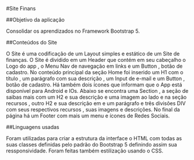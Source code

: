 #Site Finans##Objetivo da aplicaçãoConsolidar os aprendizados no Framework Bootstrap 5.##Conteúdos do SiteO Site é uma codificação de um Layout simples e estático de um Site de finanças.O Site é dividido em um  Header que contém em seu cabeçalho o Logo do app , o Menu Nav de navegação em links e um Button , botão de cadastro. No conteúdo principal da seção Home foi inserido um H1 com o título , um parágrafo com sua descrição , um Input de e-mail e um Button , botão de cadastro. Há também dois ícones que informam que o App está disponível para Android e IOs.	Abaixo se encontra uma Section , a seção de saibas mais com um H2 e sua descrição e uma imagem ao lado e na seção recursos , outro H2 e sua descrição em e um parágrafo e três divisões DIV com seus respectivos recursos , suas imagens e descrições. No final da página há um Footer com mais um menu e ícones de Redes Sociais.##Linguagens usadasForam utilizadas para criar a estrutura da interface o HTML com todas as suas classes definidas pelo padrão do Bootstrap 5 definindo assim sua ressponsividade. Foram feitas também estilização usando o CSS.